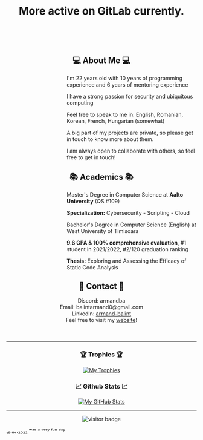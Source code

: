
<!--

              Github please allow us to use <style> on README files...

               Atrocity ahead caused by the lack of styling options 

-->


<div>
<h1 align="center">More active on GitLab currently.</h1> <br><br><br>
</div>

<!-- ABOUT ME -->

<h2 align="center">💻 About Me 💻</h2>
<div>  
  <dl><dd><dl><dd><dl><dd><dl><dd>I'm 22 years old with 10 years of programming experience and 6 years of mentoring experience</dd></dl></dd></dl></dd></dl></dd></dl>
   
  <dl><dd><dl><dd><dl><dd><dl><dd>I have a strong passion for security and ubiquitous computing</dd></dl></dd></dl></dd></dl></dd></dl>
  
  <dl><dd><dl><dd><dl><dd><dl><dd>Feel free to speak to me in: English, Romanian, Korean, French, Hungarian (somewhat)</dd></dl></dd></dl></dd></dl></dd></dl>
  
  <dl><dd><dl><dd><dl><dd><dl><dd>A big part of my projects are private, so please get in touch to know more about them.</dd></dl></dd></dl></dd></dl></dd></dl>
  
  <dl><dd><dl><dd><dl><dd><dl><dd>I am always open to collaborate with others, so feel free to get in touch!</dd></dl></dd></dl></dd></dl></dd></dl>
 </div>

<!-- ACADEMICS -->

<h2 align="center">📚 Academics 📚</h2>
<div>  
  <dl><dd><dl><dd><dl><dd><dl><dd>Master's Degree in Computer Science at <b>Aalto University</b> (QS #109)<br></dd></dl></dd></dl></dd></dl></dd></dl>
   
  <dl><dd><dl><dd><dl><dd><dl><dd><b>Specialization:</b> Cybersecurity - Scripting - Cloud<br></dd></dl></dd></dl></dd></dl></dd></dl>
  
  <dl><dd><dl><dd><dl><dd><dl><dd>Bachelor's Degree in Computer Science (English) at West University of Timisoara<br></dd></dl></dd></dl></dd></dl></dd></dl>
  
  <dl><dd><dl><dd><dl><dd><dl><dd><b>9.6 GPA & 100% comprehensive evaluation</b>, #1 student in 2021/2022, #2/120 graduation ranking<br></dd></dl></dd></dl></dd></dl></dd></dl>
  
  <dl><dd><dl><dd><dl><dd><dl><dd><b>Thesis:</b> Exploring and Assessing the Efficacy of Static Code Analysis<br></dd></dl></dd></dl></dd></dl></dd></dl>
 </div>

<!-- CONTACT -->

<h2 align="center"> 📱 Contact 📱 </h2>
<div align="center"> 
  Discord: armandba <br>
  Email: balintarmand0@gmail.com <br>
  LinkedIn: <a href="https://www.linkedin.com/in/armand-balint/">armand-balint</a> <br>
  Feel free to visit my <a href="https://zedpaixd.github.io">website</a>! <br>
</div><br><br>

---

<h3 align="center"> 	🏆 Trophies 🏆</h2>

<p align="center">
<a href="https://github.com/zedpaixd/zedpaixd/">
  <img align="center" src="https://github-profile-trophy.vercel.app/?username=zedpaixd&theme=nord&title=Joined2020,Stars,Followers,Repositories,Commits,MultiLanguage" alt="My Trophies" />
</a>
</p>

<h3 align="center"> &#x1f4c8; Github Stats &#x1f4c8;</h2>
<!--
<p align="center">
<a href="https://github.com/zedpaixd/zedpaixd/">
  <img align="center" src="https://github-readme-stats.vercel.app/api/top-langs/?username=zedpaixd&hide=shaderlab,assembly,pascal,php&title_color=6aa6f8&text_color=8a919a&icon_color=6aa6f8&bg_color=22272e" alt="My GitHub Stats" />
</a>
-->
<p align="center">
<a href="https://github.com/zedpaixd/zedpaixd/">
  <img align="center" src="https://github-readme-stats.vercel.app/api?username=zedpaixd&show_icons=true&line_height=27&count_private=true&title_color=6aa6f8&text_color=8a919a&icon_color=6aa6f8&bg_color=22272e" alt="My GitHub Stats" />
</a>
</p>


---

<p  align="center">
  <img src="https://visitor-badge.laobi.icu/badge?page_id=${zedpaixd}.${zedpaixd}" alt="visitor badge"/>
</p>


₁₆.₀₄.₂₀₂₂ ʷᵃˢ ᵃ ᵛᵉʳʸ ᶠᵘⁿ ᵈᵃʸ
